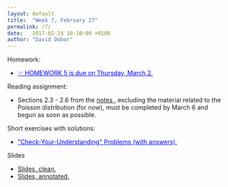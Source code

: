 ```yaml
---
layout: default
title:  "Week 7, February 27"
permalink: /7/
date:   2017-02-24 10:10:00 +0200
author: "David Dobor"
---
```


Homework:
<ul>
<li><a href="7/hwk05.pdf" style="color: blue">&#x261E; HOMEWORK 5  is due on Thursday, March 2. </a></li>
</ul>

Reading assignment:
<ul>
  <li>Sections 2.3 - 2.6 from the <a href="https://david-dobor.github.io/2033Fall16/TextBook.pdf#page=63">
            notes
        </a>, excluding the material related to the Poisson distribution (for now), must be completed by March 6 and begun as soon as possible.</li>
</ul>

Short exercises with solutions:
<ul>
  <li><a href="7/Unit4-DicrRV-CYU.pdf" style="color: blue">"Check-Your-Understanding" Problems (with answers).</a></li>
</ul>

Slides
<ul>
  <li><a href="7/slides-clean.pdf">Slides, clean.</a></li>
  <li><a href="7/slides-annotated.pdf">Slides, annotated.</a></li>
</ul>